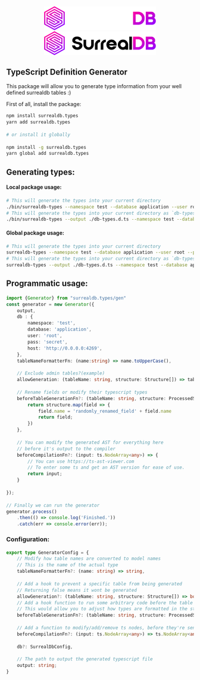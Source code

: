 <br>

<p align="center">
    <a href="https://surrealdb.com#gh-dark-mode-only" target="_blank">
        <img width="300" src="https://raw.githubusercontent.com/surrealdb/surrealdb/bcac94f9d6ee154fd6ec2b5c0c910525b0c23b7a/img/white/logo.svg" alt="SurrealDB Logo">
    </a>
    <a href="https://surrealdb.com#gh-light-mode-only" target="_blank">
        <img width="300" src="https://raw.githubusercontent.com/surrealdb/surrealdb/bcac94f9d6ee154fd6ec2b5c0c910525b0c23b7a/img/black/logo.svg" alt="SurrealDB Logo">
    </a>
</p>


<h2>TypeScript Definition Generator</h2>

<p>
This package will allow you to generate type information from your well defined surrealdb tables :)
</p>

<p>
First of all, install the package: 
</p>

```bash
npm install surrealdb.types
yarn add surrealdb.types

# or install it globally

npm install -g surrealdb.types
yarn global add surrealdb.types
```

## Generating types:

#### Local package usage:

```bash
# This will generate the types into your current directory
./bin/surrealdb-types --namespace test --database application --user root --pass secret --host http://0.0.0.0:8000
# This will generate the types into your current directory as `db-types.d.ts`
./bin/surrealdb-types --output ./db-types.d.ts --namespace test --database application --user root --pass secret --host http://0.0.0.0:8000
```

#### Global package usage:

```bash
# This will generate the types into your current directory
surrealdb-types --namespace test --database application --user root --pass secret --host http://0.0.0.0:8000
# This will generate the types into your current directory as `db-types.d.ts`
surrealdb-types --output ./db-types.d.ts --namespace test --database application --user root --pass secret --host http://0.0.0.0:8000
```

## Programmatic usage:

```typescript 
import {Generator} from "surrealdb.types/gen"
const generator = new Generator({
    output,
    db : {
        namespace: 'test',
        database: 'application',
        user: 'root',
        pass: 'secret',
        host: 'http://0.0.0.0:4269',
    },
    tableNameFormatterFn: (name:string) => name.toUpperCase(),
    
    // Exclude admin tables?(example)
    allowGeneration: (tableName: string, structure: Structure[]) => tableName.includes('admin') === false,
    
    // Rename fields or modify their typescript types
    beforeTableGenerationFn?: (tableName: string, structure: ProcessedStructure[]) => {
        return structure.map(field => {
            field.name = 'randomly_renamed_field' + field.name
            return field;
        })
    },
    
    // You can modify the generated AST for everything here 
    // before it's output to the compiler
    beforeCompilationFn?: (input: ts.NodeArray<any>) => {
        // You can use https://ts-ast-viewer.com 
        // To enter some ts and get an AST version for ease of use.
        return input;
    }

});

// Finally we can run the generator
generator.process()
	.then(() => console.log('Finished.'))
	.catch(err => console.error(err));

```

### Configuration:
```typescript
export type GeneratorConfig = {
    // Modify how table names are converted to model names
    // This is the name of the actual type
    tableNameFormatterFn?: (name: string) => string,
    
    // Add a hook to prevent a specific table from being generated
    // Returning false means it wont be generated
    allowGeneration?: (tableName: string, structure: Structure[]) => boolean,
    // Add a hook function to run some arbitrary code before the table AST is generated
    // This would allow you to adjust how types are formatted in the structure for example
    beforeTableGenerationFn?: (tableName: string, structure: ProcessedStructure[]) => ProcessedStructure[],
    
    // Add a function to modify/add/remove ts nodes, before they're sent to the compiler
    beforeCompilationFn?: (input: ts.NodeArray<any>) => ts.NodeArray<any>,
    
    db?: SurrealDbConfig,
    
    // The path to output the generated typescript file
    output: string;
}
```
